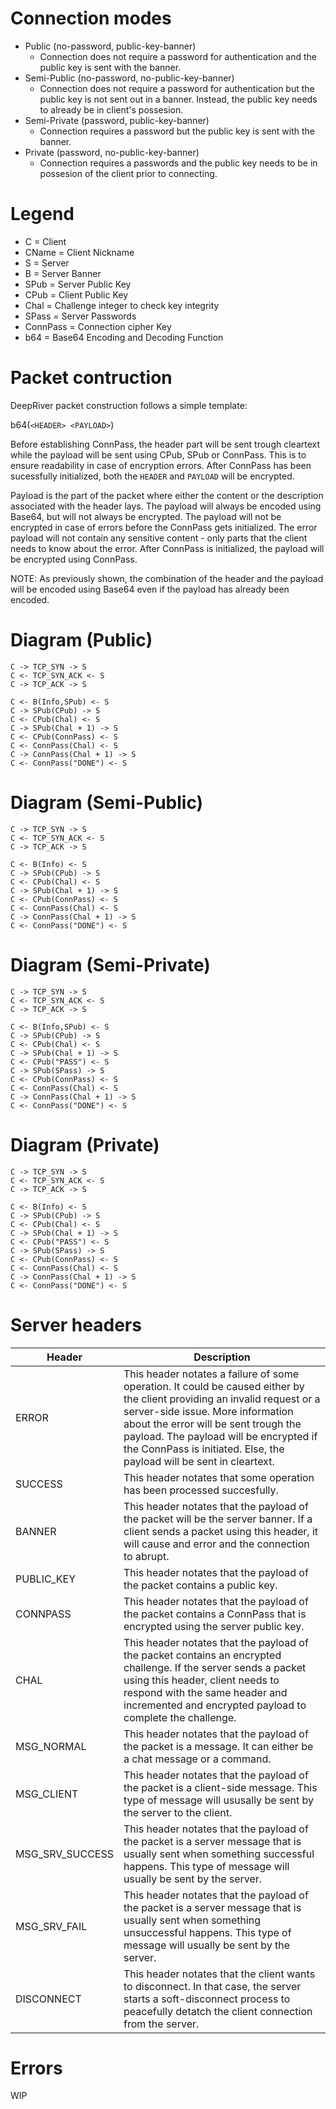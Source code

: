 # Connection modes
- Public (no-password, public-key-banner)
    - Connection does not require a password for authentication and the public key is sent with the banner.
- Semi-Public (no-password, no-public-key-banner)
    - Connection does not require a password for authentication but the public key is not sent out in a banner. Instead, the public key needs to already be in client's possesion.
- Semi-Private (password, public-key-banner)
    - Connection requires a password but the public key is sent with the banner.
- Private (password, no-public-key-banner)
    - Connection requires a passwords and the public key needs to be in possesion of the client prior to connecting.

# Legend
- C = Client
- CName = Client Nickname
- S = Server
- B = Server Banner
- SPub = Server Public Key
- CPub = Client Public Key
- Chal = Challenge integer to check key integrity
- SPass = Server Passwords
- ConnPass = Connection cipher Key
- b64 = Base64 Encoding and Decoding Function

# Packet contruction

DeepRiver packet construction follows a simple template:

b64(`<HEADER> <PAYLOAD>`)

Before establishing ConnPass, the header part will be sent trough cleartext while the payload will be sent using CPub, SPub or ConnPass. This is to ensure readability in case of encryption errors. After ConnPass has been sucessfully initialized, both the `HEADER` and `PAYLOAD` will be encrypted.

Payload is the part of the packet where either the content or the description associated with the header lays. The payload will always be encoded using Base64, but will not always be encrypted. The payload will not be encrypted in case of errors before the ConnPass gets initialized. The error payload will not contain any sensitive content - only parts that the client needs to know about the error. After ConnPass is initialized, the payload will be encrypted using ConnPass.

NOTE: As previously shown, the combination of the header and the payload will be encoded using Base64 even if the payload has already been encoded.

# Diagram (Public)

```
C -> TCP_SYN -> S
C <- TCP_SYN_ACK <- S
C -> TCP_ACK -> S

C <- B(Info,SPub) <- S
C -> SPub(CPub) -> S
C <- CPub(Chal) <- S
C -> SPub(Chal + 1) -> S
C <- CPub(ConnPass) <- S
C <- ConnPass(Chal) <- S
C -> ConnPass(Chal + 1) -> S
C <- ConnPass("DONE") <- S
```

# Diagram (Semi-Public)

```
C -> TCP_SYN -> S
C <- TCP_SYN_ACK <- S
C -> TCP_ACK -> S

C <- B(Info) <- S
C -> SPub(CPub) -> S
C <- CPub(Chal) <- S
C -> SPub(Chal + 1) -> S
C <- CPub(ConnPass) <- S
C <- ConnPass(Chal) <- S
C -> ConnPass(Chal + 1) -> S
C <- ConnPass("DONE") <- S
```

# Diagram (Semi-Private)

```
C -> TCP_SYN -> S
C <- TCP_SYN_ACK <- S
C -> TCP_ACK -> S

C <- B(Info,SPub) <- S
C -> SPub(CPub) -> S
C <- CPub(Chal) <- S
C -> SPub(Chal + 1) -> S
C <- CPub("PASS") <- S
C -> SPub(SPass) -> S
C <- CPub(ConnPass) <- S
C <- ConnPass(Chal) <- S
C -> ConnPass(Chal + 1) -> S
C <- ConnPass("DONE") <- S
```

# Diagram (Private)

```
C -> TCP_SYN -> S
C <- TCP_SYN_ACK <- S
C -> TCP_ACK -> S

C <- B(Info) <- S
C -> SPub(CPub) -> S
C <- CPub(Chal) <- S
C -> SPub(Chal + 1) -> S
C <- CPub("PASS") <- S
C -> SPub(SPass) -> S
C <- CPub(ConnPass) <- S
C <- ConnPass(Chal) <- S
C -> ConnPass(Chal + 1) -> S
C <- ConnPass("DONE") <- S
```

# Server headers

|Header|Description|
|------|-----------|
|ERROR | This header notates a failure of some operation. It could be caused either by the client providing an invalid request or a server-side issue. More information about the error will be sent trough the payload. The payload will be encrypted if the ConnPass is initiated. Else, the payload will be sent in cleartext.|
|SUCCESS| This header notates that some operation has been processed succesfully.|
|BANNER|This header notates that the payload of the packet will be the server banner. If a client sends a packet using this header, it will cause and error and the connection to abrupt.|
|PUBLIC_KEY|This header notates that the payload of the packet contains a public key.|
|CONNPASS|This header notates that the payload of the packet contains a ConnPass that is encrypted using the server public key.|
|CHAL|This header notates that the payload of the packet contains an encrypted challenge. If the server sends a packet using this header, client needs to respond with the same header and incremented and encrypted payload to complete the challenge.|
|MSG_NORMAL|This header notates that the payload of the packet is a message. It can either be a chat message or a command.|
|MSG_CLIENT|This header notates that the payload of the packet is a client-side message. This type of message will ususally be sent by the server to the client.|
|MSG_SRV_SUCCESS|This header notates that the payload of the packet is a server message that is usually sent when something successful happens. This type of message will usually be sent by the server.|
|MSG_SRV_FAIL|This header notates that the payload of the packet is a server message that is usually sent when something unsuccessful happens. This type of message will usually be sent by the server.|
|DISCONNECT|This header notates that the client wants to disconnect. In that case, the server starts a soft-disconnect process to peacefully detatch the client connection from the server.|

# Errors
WIP